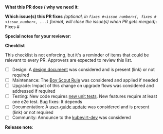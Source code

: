 <!--  Thanks for sending a pull request!  Here are some tips for you:
1. Consider creating this PR as draft: https://github.com/kubevirt/kubevirt/blob/main/CONTRIBUTING.md#consider-opening-your-pull-request-as-draft
2. Follow the instructions for writing a release note from k8s: https://git.k8s.io/community/contributors/guide/release-notes.md
-->

**What this PR does / why we need it**:

**Which issue(s) this PR fixes** *(optional, in `fixes #<issue number>(, fixes #<issue_number>, ...)` format, will close the issue(s) when PR gets merged)*:
Fixes #

**Special notes for your reviewer**:

**Checklist**

This checklist is not enforcing, but it's a reminder of items that could be relevant to every PR.
Approvers are expected to review this list.

- [ ] Design: A [design document](https://github.com/kubevirt/community/tree/main/design-proposals) was considered and is present (link) or not required
- [ ] Maintenance: The [Boy Scout Rule](https://learning.oreilly.com/library/view/97-things-every/9780596809515/ch08.html) was considered and applied if needed
- [ ] Upgrade: Impact of this change on upgrade flows was considered and addressed if required
- [ ] Testing: New code requires [new unit tests](https://github.com/kubevirt/kubevirt/blob/main/docs/reviewer-guide.md#when-is-a-pr-good-enough). New features require at least one e2e test. Bug fixes: It depends
- [ ] Documentation: A [user-guide update](https://github.com/kubevirt/user-guide/) was considered and is present (link) or not required
- [ ] Community: Announce to the [kubevirt-dev](https://groups.google.com/g/kubevirt-dev/) was considered

**Release note**:
<!--  Write your release note:
1. Enter your extended release note in the below block. If the PR requires additional action from users switching to the new release, include the string "action required".
2. If no release note is required, just write "NONE".
-->
```release-note

```
